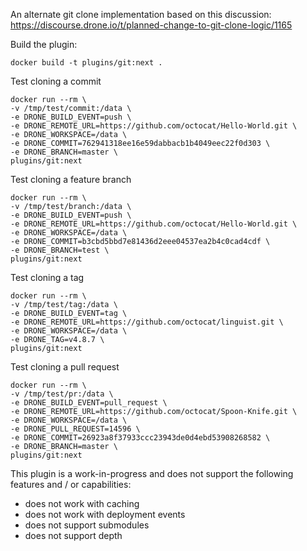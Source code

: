 An alternate git clone implementation based on this discussion: https://discourse.drone.io/t/planned-change-to-git-clone-logic/1165


Build the plugin:

```
docker build -t plugins/git:next .
```

Test cloning a commit

```
docker run --rm \
-v /tmp/test/commit:/data \
-e DRONE_BUILD_EVENT=push \
-e DRONE_REMOTE_URL=https://github.com/octocat/Hello-World.git \
-e DRONE_WORKSPACE=/data \
-e DRONE_COMMIT=762941318ee16e59dabbacb1b4049eec22f0d303 \
-e DRONE_BRANCH=master \
plugins/git:next
```

Test cloning a feature branch

```
docker run --rm \
-v /tmp/test/branch:/data \
-e DRONE_BUILD_EVENT=push \
-e DRONE_REMOTE_URL=https://github.com/octocat/Hello-World.git \
-e DRONE_WORKSPACE=/data \
-e DRONE_COMMIT=b3cbd5bbd7e81436d2eee04537ea2b4c0cad4cdf \
-e DRONE_BRANCH=test \
plugins/git:next
```

Test cloning a tag

```
docker run --rm \
-v /tmp/test/tag:/data \
-e DRONE_BUILD_EVENT=tag \
-e DRONE_REMOTE_URL=https://github.com/octocat/linguist.git \
-e DRONE_WORKSPACE=/data \
-e DRONE_TAG=v4.8.7 \
plugins/git:next
```

Test cloning a pull request

```
docker run --rm \
-v /tmp/test/pr:/data \
-e DRONE_BUILD_EVENT=pull_request \
-e DRONE_REMOTE_URL=https://github.com/octocat/Spoon-Knife.git \
-e DRONE_WORKSPACE=/data \
-e DRONE_PULL_REQUEST=14596 \
-e DRONE_COMMIT=26923a8f37933ccc23943de0d4ebd53908268582 \
-e DRONE_BRANCH=master \
plugins/git:next
```

This plugin is a work-in-progress and does not support the following features and / or capabilities:

* does not work with caching
* does not work with deployment events
* does not support submodules
* does not support depth
